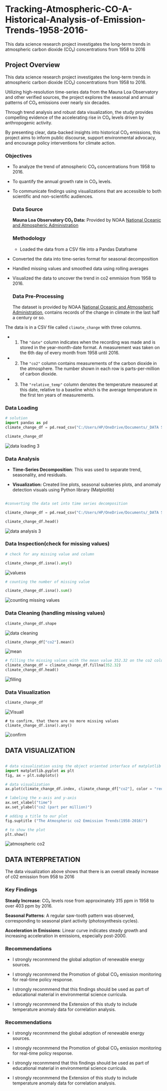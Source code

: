 # Tracking-Atmospheric-CO-A-Historical-Analysis-of-Emission-Trends-1958-2016-
This data science research project investigates the long-term trends in atmospheric carbon dioxide (CO₂) concentrations from 1958 to 2016


## Project Overview
This data science research project investigates the long-term trends in atmospheric carbon dioxide (CO₂) concentrations from 1958 to 2016.

Utilizing high-resolution time-series data from the Mauna Loa Observatory and other verified sources, the project explores the seasonal and annual patterns of CO₂ emissions over nearly six decades.

Through trend analysis and robust data visualization, the study provides compelling evidence of the accelerating rise in CO₂ levels driven by anthropogenic activity.

By presenting clear, data-backed insights into historical CO₂ emissions, this project aims to inform public discourse, support environmental advocacy, and encourage policy interventions for climate action.
### Objectives
- To analyze the trend of atmospheric CO₂ concentrations from 1958 to 2016.

- To quantify the annual growth rate in CO₂ levels.

- To communicate findings using visualizations that are accessible to both scientific and non-scientific audiences.
  ### Data Source
  **Mauna Loa Observatory CO₂ Data:** Provided by NOAA [National Oceanic and Atmospheric Administration](https://gml.noaa.gov/ccgg/trends/)
  ### Methodology
  - Loaded the data from a CSV file into a Pandas Dataframe

- Converted the data into time-series format for seasonal decomposition

- Handled missing values and smoothed data using rolling averages

- Visualized the data to uncover the trend in co2 emmision from 1958 to 2016.
  ### Data Pre-Processing
  The dataset is provided by NOAA [National Oceanic and Atmospheric Administration](https://gml.noaa.gov/ccgg/trends/),  contains records of the change in climate in the last half a century or so. 

The data is in a CSV file called `climate_change` with three columns. 

- 1. The `"date"` column indicates when the recording was made and is stored in the year-month-date format.
     A measurement was taken on the 6th day of every month from 1958 until 2016. 


- 2. The  `"co2"` column contains measurements of the carbon dioxide in the atmosphere.
     The number shown in each row is parts-per-million of carbon dioxide. 


- 3. The  `"relative_temp"` column denotes the temperature measured at this date, relative to a baseline which is the average        temperature in the first ten years of measurements.
### Data Loading
```python
# solution 
import pandas as pd
climate_change_df = pd.read_csv("C:/Users/HP/OneDrive/Documents/_DATA SCIENCE BOOK CAMP TRANINIG/DATA SET/climate_change.csv")

climate_change_df

```
![data loading 3](https://github.com/user-attachments/assets/1b815376-9408-4df2-976c-a431760561ee)


###  Data Analysis
- **Time-Series Decomposition**: This was used to separate trend, seasonality, and residuals.

- **Visualization:** Created line plots,  seasonal subseries plots, and anomaly detection visuals using Python library (Matplotlib)
```python
  
#converting the data set into time series decomposition

climate_change_df = pd.read_csv("C:/Users/HP/OneDrive/Documents/_DATA SCIENCE BOOK CAMP TRANINIG/DATA SET/climate_change.csv",parse_dates =["date"], index_col = "date")

climate_change_df.head()

```
![data analysis 3](https://github.com/user-attachments/assets/446bf28d-856e-4f8d-974d-464081ed4126)



###  Data Inspection(check for missing values)
```python
# check for any missing value and column

climate_change_df.isna().any()

```
![valuess](https://github.com/user-attachments/assets/ce5eeae4-c6d5-4317-b8f5-d2304be7225a)

```python
# counting the number of missing value

climate_change_df.isna().sum()
```
![counting missing values](https://github.com/user-attachments/assets/8f54bc8b-4a16-45d4-97b0-d58b2b16d3aa)

### Data Cleaning (handling missing values) 

```python
climate_change_df.shape

```
![data cleaning](https://github.com/user-attachments/assets/3f04e584-91e7-4711-92eb-68be3e5a0e2d)

```python
climate_change_df["co2"].mean()

```
![mean](https://github.com/user-attachments/assets/276e0ae7-787d-43da-9b7e-f749fffc5be9)

```python
# filling the missing values with the mean value 352.32 on the co2 column
climate_change_df = climate_change_df.fillna(352.32)
climate_change_df.head()

```
![filling](https://github.com/user-attachments/assets/97c17ba4-7a79-4b5e-b86d-b51aaea67f7f)

### Data Visualization
```python
climate_change_df
```
![Visuall](https://github.com/user-attachments/assets/86156d33-5b42-4f7f-a900-f305786695dc)

```pytho
# to confirm, that there are no more missing values
climate_change_df.isna().any()
```
![confirm](https://github.com/user-attachments/assets/759f6e6a-7c12-4296-9325-c18815510098)

## DATA VISUALIZATION
```python

# data visualization using the object oriented interface of matplotlib
import matplotlib.pyplot as plt
fig, ax = plt.subplots()

# data visualization
ax.plot(climate_change_df.index, climate_change_df["co2"], color = "red")

# labeling the x-axis and y-axis
ax.set_xlabel("time")
ax.set_ylabel("co2 (part per million)")

# adding a title to our plot
fig.suptitle ("The Atmospheric co2 Emmission Trends(1958-2016)")

# to show the plot
plt.show()
```
![atmospheric co2](https://github.com/user-attachments/assets/f867b200-6c0e-47ac-af86-d6b6effa16ec)


## DATA INTERPRETATION
 The data visualization above shows that there is an overall steady increase of c02 emission from 958 to 2016
 
 ### Key Findings
 **Steady Increase**: CO₂ levels rose from approximately 315 ppm in 1958 to over 403 ppm by 2016.

**Seasonal Patterns**: A regular saw-tooth pattern was observed, corresponding to seasonal plant activity (photosynthesis cycles).

**Acceleration in Emissions**: Linear curve indicates steady growth and increasing acceleration in emissions, especially post-2000.
### Recommendations
- I strongly reconmmend  the global adoption of renewable energy sources.

- I strongly reconmmend the Promotion of  global CO₂ emission monitoring for real-time policy response.

- I strongly reconmmend that this  findings should be used as part of educational material in environmental science curricula.

- I strongly reconmmend the Extension of this  study to include temperature anomaly data for correlation analysis.

### Recommendations
- I strongly reconmmend  the global adoption of renewable energy sources.

- I strongly reconmmend the Promotion of  global CO₂ emission monitoring for real-time policy response.

- I strongly reconmmend that this  findings should be used as part of educational material in environmental science curricula.

- I strongly reconmmend the Extension of this  study to include temperature anomaly data for correlation analysis.




